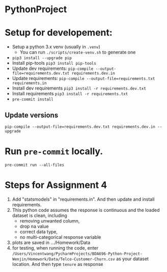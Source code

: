 # PythonProject

# Setup for developement:

- Setup a python 3.x venv (usually in `.venv`)
  - You can run `./scripts/create-venv.sh` to generate one
- `pip3 install --upgrade pip`
- Install pip-tools `pip3 install pip-tools`
- Update dev requirements: `pip-compile --output-file=requirements.dev.txt requirements.dev.in`
- Update requirements: `pip-compile --output-file=requirements.txt requirements.in`
- Install dev requirements `pip3 install -r requirements.dev.txt`
- Install requirements `pip3 install -r requirements.txt`
- `pre-commit install`

## Update versions

`pip-compile --output-file=requirements.dev.txt requirements.dev.in --upgrade`

# Run `pre-commit` locally.

`pre-commit run --all-files`

# Steps for Assignment 4

1. Add "statsmodels" in "requirements.in". And then update and install requirements.
2. This python code assumes the response is continuous and the loaded dataset is clean, including
   - removing unwanted column,
   - drop na value
   - correct data type,
   - no multi-categorical response variable
3. plots are saved in .../Homework/Data
4. for testing, when running the code, enter `/Users/Vincentwang/PycharmProjects/BDA696-Python-Project-Wenjin/Homework/Data/Telco-Customer-Churn.csv` as your dataset location. And then type `tenure` as response
